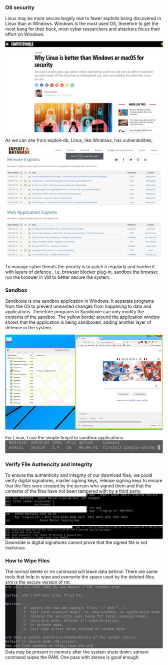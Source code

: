 ### OS security
Linux may be more secure largely due to fewer exploits being discovered in Linux than in Windows. 
Windows is the most used OS, therefore to get the most bang for their buck, most cyber researchers and attackers
focus their effort on Windows.

![why linux is more secure](/images/os-secure.png)


As we can see from exploit-db, Linux, like Windows, has vulnerabilities, 

![exploit db](/images/exploit-db1.png)

To manage cyber threats the priority is to patch it regularly and harden it with layers of defence 
, i.e. browser blocker plug-in, sandbox the browser, run the broswer in VM to better secure the system.

### Sandbox
Sandboxie is one sandbox application in Windows. It separate programs from the OS to prevent unwanted changes from happening to data and applications. Therefore programs in Sandboxie can only modify the contents of the sandbox.
The yellow border around the application window shows that the application is being sandboxed, adding another layer of defence in the system. 

![sandbox 1](/images/sandbox1.png)

For Linux, I use the simple firejail to sandbox applications.
![firejail](/images/firejail2.png)

### Verify File Authencity and Integrity
To ensure the authenticity and integrity of our download files, we could verify digital signatures, master signing keys, release signing keys to ensure that the files were created by the person who signed them and that the contents of the files have not been tampered with by a third party.  
![gpg 1](/images/gpg-1.png)
![gpg 2](/images/gpg-2.png)
Downside is digital signatures cannot prove that the signed file is not malicious. 

### How to Wipe Files
The normal delete or rm command will leave data behind. There are some tools that help to wipe and overwrite the space used by the deleted files.  srm is the secure version of rm. 
![srm](/images/srm.png)
Data may be present in memory after the system shuts down, sdmem command wipes the RAM. One pass with zeroes is good enough.
